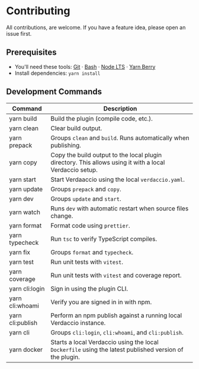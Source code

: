 # Contributing

All contributions, are welcome. If you have a feature idea, please open an issue first.

## Prerequisites

- You'll need these tools: [Git](https://git-scm.com/book/en/v2/Getting-Started-Installing-Git) &middot; [Bash](https://www.google.de/search?q=install+bash) &middot; [Node LTS](https://nodejs.org/en/download) &middot; [Yarn Berry](https://yarnpkg.com/lang/en/docs/install)
- Install dependencies: `yarn install`

## Development Commands

| Command          | Description                                                                                             |
| ---------------- | ------------------------------------------------------------------------------------------------------- |
| yarn build       | Build the plugin (compile code, etc.).                                                                  |
| yarn clean       | Clear build output.                                                                                     |
| yarn prepack     | Groups `clean` and `build`. Runs automatically when publishing.                                         |
| yarn copy        | Copy the build output to the local plugin directory. This allows using it with a local Verdaccio setup. |
| yarn start       | Start Verdaaccio using the local `verdaccio.yaml`.                                                      |
| yarn update      | Groups `prepack` and `copy`.                                                                            |
| yarn dev         | Groups `update` and `start`.                                                                            |
| yarn watch       | Runs `dev` with automatic restart when source files change.                                             |
| yarn format      | Format code using `prettier`.                                                                           |
| yarn typecheck   | Run `tsc` to verify TypeScript compiles.                                                                |
| yarn fix         | Groups `format` and `typecheck`.                                                                        |
| yarn test        | Run unit tests with `vitest`.                                                                           |
| yarn coverage    | Run unit tests with `vitest` and coverage report.                                                       |
| yarn cli:login   | Sign in using the plugin CLI.                                                                           |
| yarn cli:whoami  | Verify you are signed in in with npm.                                                                   |
| yarn cli:publish | Perform an npm publish against a running local Verdaccio instance.                                      |
| yarn cli         | Groups `cli:login`, `cli:whoami`, and `cli:publish`.                                                    |
| yarn docker      | Starts a local Verdaccio using the local `Dockerfile` using the latest published version of the plugin. |

